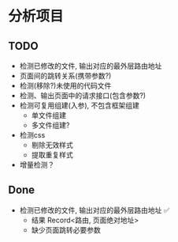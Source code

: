 # 分析项目

## TODO
* 检测已修改的文件, 输出对应的最外层路由地址
* 页面间的跳转关系(携带参数?)
* 检测(移除?)未使用的代码文件
* 检测、输出页面中的请求接口(包含参数?)
* 检测可复用组建(入参), 不包含框架组建
  * 单文件组建
  * 多文件组建?
* 检测css
  * 剔除无效样式
  * 提取重复样式
* 增量检测？

## Done
* 检测已修改的文件, 输出对应的最外层路由地址 ✅
  * 结果 Record<路由, 页面绝对地址>
  * 缺少页面跳转必要参数
